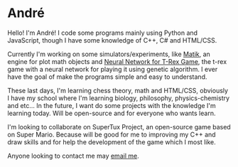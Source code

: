 # André

Hello! I'm André! I code some programs mainly using Python and JavaScript, though I have some knowledge of C++, C# and HTML/CSS.

Currently I'm working on some simulators/experiments, like [Matik](https://github.com/AndrePinheiroPT/Matik), an engine for plot math objects and [Neural Network for T-Rex Game](https://github.com/AndrePinheiroPT/T-Rex-Game-Neural-Network), the t-rex game with a neural network for playing it using genetic algorithm. 
I ever have the goal of make the programs simple and easy to understand.

These last days, I'm learning chess theory, math and HTML/CSS, obviously I have my school where I'm learning biology, philosophy, physics-chemistry and etc... In the future, I want do some projects with the knowledge I'm learning today. Will be open-source and for everyone who wants learn.

I'm looking to collaborate on SuperTux Project, an open-source game based on Super Mario. Because will be good for me to improving my C++ and draw skills and for help the development of the game which I most like. 

Anyone looking to contact me may [email me](mailto:andreftmarcelo@gmail.com).


